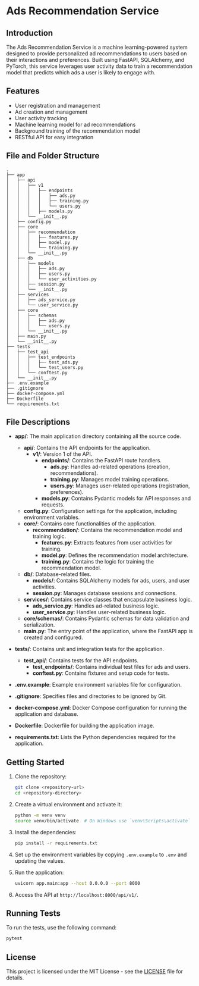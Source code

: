 # Ads Recommendation Service

## Introduction

The Ads Recommendation Service is a machine learning-powered system designed to provide personalized ad recommendations to users based on their interactions and preferences. Built using FastAPI, SQLAlchemy, and PyTorch, this service leverages user activity data to train a recommendation model that predicts which ads a user is likely to engage with.

## Features

- User registration and management
- Ad creation and management
- User activity tracking
- Machine learning model for ad recommendations
- Background training of the recommendation model
- RESTful API for easy integration

## File and Folder Structure

```
.
├── app
│   ├── api
│   │   ├── v1
│   │   │   ├── endpoints
│   │   │   │   ├── ads.py
│   │   │   │   ├── training.py
│   │   │   │   └── users.py
│   │   │   ├── models.py
│   │   └── __init__.py
│   ├── config.py
│   ├── core
│   │   ├── recommendation
│   │   │   ├── features.py
│   │   │   ├── model.py
│   │   │   └── training.py
│   │   └── __init__.py
│   ├── db
│   │   ├── models
│   │   │   ├── ads.py
│   │   │   ├── users.py
│   │   │   └── user_activities.py
│   │   ├── session.py
│   │   └── __init__.py
│   ├── services
│   │   ├── ads_service.py
│   │   └── user_service.py
│   ├── core
│   │   ├── schemas
│   │   │   ├── ads.py
│   │   │   └── users.py
│   │   └── __init__.py
│   ├── main.py
│   └── __init__.py
├── tests
│   ├── test_api
│   │   ├── test_endpoints
│   │   │   ├── test_ads.py
│   │   │   └── test_users.py
│   │   └── conftest.py
│   └── __init__.py
├── .env.example
├── .gitignore
├── docker-compose.yml
├── Dockerfile
└── requirements.txt
```

## File Descriptions

- **app/**: The main application directory containing all the source code.
  - **api/**: Contains the API endpoints for the application.
    - **v1/**: Version 1 of the API.
      - **endpoints/**: Contains the FastAPI route handlers.
        - **ads.py**: Handles ad-related operations (creation, recommendations).
        - **training.py**: Manages model training operations.
        - **users.py**: Manages user-related operations (registration, preferences).
      - **models.py**: Contains Pydantic models for API responses and requests.
  - **config.py**: Configuration settings for the application, including environment variables.
  - **core/**: Contains core functionalities of the application.
    - **recommendation/**: Contains the recommendation model and training logic.
      - **features.py**: Extracts features from user activities for training.
      - **model.py**: Defines the recommendation model architecture.
      - **training.py**: Contains the logic for training the recommendation model.
  - **db/**: Database-related files.
    - **models/**: Contains SQLAlchemy models for ads, users, and user activities.
    - **session.py**: Manages database sessions and connections.
  - **services/**: Contains service classes that encapsulate business logic.
    - **ads_service.py**: Handles ad-related business logic.
    - **user_service.py**: Handles user-related business logic.
  - **core/schemas/**: Contains Pydantic schemas for data validation and serialization.
  - **main.py**: The entry point of the application, where the FastAPI app is created and configured.

- **tests/**: Contains unit and integration tests for the application.
  - **test_api/**: Contains tests for the API endpoints.
    - **test_endpoints/**: Contains individual test files for ads and users.
    - **conftest.py**: Contains fixtures and setup code for tests.

- **.env.example**: Example environment variables file for configuration.

- **.gitignore**: Specifies files and directories to be ignored by Git.

- **docker-compose.yml**: Docker Compose configuration for running the application and database.

- **Dockerfile**: Dockerfile for building the application image.

- **requirements.txt**: Lists the Python dependencies required for the application.

## Getting Started

1. Clone the repository:
   ```bash
   git clone <repository-url>
   cd <repository-directory>
   ```

2. Create a virtual environment and activate it:
   ```bash
   python -m venv venv
   source venv/bin/activate  # On Windows use `venv\Scripts\activate`
   ```

3. Install the dependencies:
   ```bash
   pip install -r requirements.txt
   ```

4. Set up the environment variables by copying `.env.example` to `.env` and updating the values.

5. Run the application:
   ```bash
   uvicorn app.main:app --host 0.0.0.0 --port 8000
   ```

6. Access the API at `http://localhost:8000/api/v1/`.

## Running Tests

To run the tests, use the following command:
```bash
pytest
```

## License

This project is licensed under the MIT License - see the [LICENSE](LICENSE) file for details.
